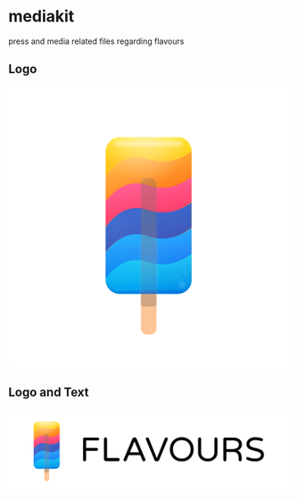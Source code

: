 # mediakit

press and media related files regarding flavours

## Logo

![Logo](flavours_512.png)

## Logo and Text

![Logo](flavours_logo.png)
